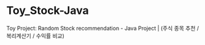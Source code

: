 # Toy_Stock-Java
Toy Project: Random Stock recommendation - Java Project | (주식 종목 추천 / 복리계산기 / 수익률 비교)
